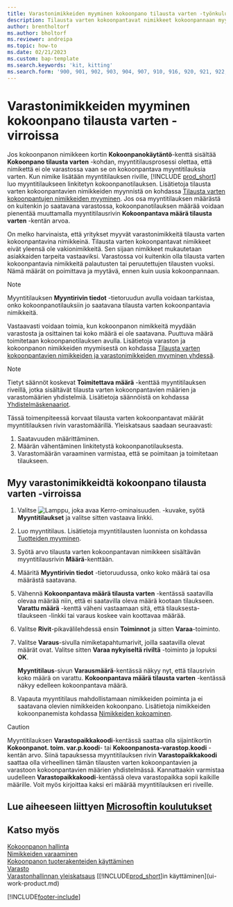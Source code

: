 ```yaml
---
title: Varastonimikkeiden myyminen kokoonpano tilausta varten -työnkuluissa
description: Tilausta varten kokoonpantavat nimikkeet kokoonpannaan myyntitilauksiin kokoonpanotilauksen avulla.
author: brentholtorf
ms.author: bholtorf
ms.reviewer: andreipa
ms.topic: how-to
ms.date: 02/21/2023
ms.custom: bap-template
ms.search.keywords: 'kit, kitting'
ms.search.form: '900, 901, 902, 903, 904, 907, 910, 916, 920, 921, 922, 923, 940, 941, 942, 930, 931, 932, 914, 915, 905'
---
```

# Varastonimikkeiden myyminen kokoonpano tilausta varten -virroissa

Jos kokoonpanon nimikkeen kortin **Kokoonpanokäytäntö**-kenttä sisältää **Kokoonpano tilausta varten** -kohdan, myyntitilausprosessi olettaa, että nimikettä ei ole varastossa vaan se on kokoonpantava myyntitilauksia varten. Kun nimike lisätään myyntitilauksen riville, [!INCLUDE [prod_short](includes/prod_short.md)] luo myyntitilaukseen linkitetyn kokoonpanotilauksen. Lisätietoja tilausta varten kokoonpantavien nimikkeiden myynnistä on kohdassa [Tilausta varten kokoonpantujen nimikkeiden myyminen](assembly-how-to-sell-items-assembled-to-order.md). Jos osa myyntitilauksen määrästä on kuitenkin jo saatavana varastossa, kokoonpanotilauksen määrää voidaan pienentää muuttamalla myyntitilausrivin **Kokoonpantava määrä tilausta varten** -kentän arvoa.  

On melko harvinaista, että yritykset myyvät varastonimikkeitä tilausta varten kokoonpantavina nimikkeinä. Tilausta varten kokoonpantavat nimikkeet eivät yleensä ole vakionimikkeitä. Sen sijaan nimikkeet mukautetaan asiakkaiden tarpeita vastaaviksi. Varastossa voi kuitenkin olla tilausta varten kokoonpantavia nimikkeitä palautusten tai peruutettujen tilausten vuoksi. Nämä määrät on poimittava ja myytävä, ennen kuin uusia kokoonpannaan.  

> [!NOTE]  
> Myyntitilauksen **Myyntirivin tiedot** -tietoruudun avulla voidaan tarkistaa, onko kokoonpanotilauksiin jo saatavana tilausta varten kokoonpantavia nimikkeitä.  

Vastaavasti voidaan toimia, kun kokoonpanon nimikkeitä myydään varastosta ja osittainen tai koko määrä ei ole saatavana. Puuttuva määrä toimitetaan kokoonpanotilauksen avulla. Lisätietoja varaston ja kokoonpanon nimikkeiden myymisestä on kohdassa [Tilausta varten kokoonpantavien nimikkeiden ja varastonimikkeiden myyminen yhdessä](assembly-how-to-sell-assemble-to-order-items-and-inventory-items-together.md).  

> [!NOTE]  
> Tietyt säännöt koskevat **Toimitettava määrä** -kenttää myyntitilauksen riveillä, jotka sisältävät tilausta varten kokoonpantavien määrien ja varastomäärien yhdistelmiä. Lisätietoja säännöistä on kohdassa [Yhdistelmäskenaariot](assembly-assemble-to-order-or-assemble-to-stock.md#combination-scenarios).  

Tässä toimenpiteessä korvaat tilausta varten kokoonpantavat määrät myyntitilauksen rivin varastomäärillä. Yleiskatsaus saadaan seuraavasti:

1. Saatavuuden määrittäminen.
2. Määrän vähentäminen linkitetystä kokoonpanotilauksesta.
3. Varastomäärän varaaminen varmistaa, että se poimitaan ja toimitetaan tilaukseen.  

## Myy varastonimikkeidtä kokoonpano tilausta varten -virroissa

1. Valitse ![Lamppu, joka avaa Kerro-ominaisuuden.](media/ui-search/search_small.png "Kerro, mitä haluat tehdä") -kuvake, syötä **Myyntitilaukset** ja valitse sitten vastaava linkki.  
2. Luo myyntitilaus. Lisätietoja myyntitilausten luonnista on kohdassa [Tuotteiden myyminen](sales-how-sell-products.md).  
3. Syötä arvo tilausta varten kokoonpantavan nimikkeen sisältävän myyntitilausrivin **Määrä**-kenttään.  
4. Määritä **Myyntirivin tiedot** -tietoruudussa, onko koko määrä tai osa määrästä saatavana.  
5. Vähennä **Kokoonpantava määrä tilausta varten** -kentässä saatavilla olevaa määrää niin, että ei saatavilla oleva määrä kootaan tilaukseen. **Varattu määrä** -kenttä väheni vastaamaan sitä, että tilauksesta-tilaukseen -linkki tai varaus koskee vain koottavaa määrää.  
6. Valitse **Rivit**-pikavälilehdessä ensin **Toiminnot** ja sitten **Varaa**-toiminto.  
7. Valitse **Varaus**-sivulla nimiketapahtumarivit, joilla saatavilla olevat määrät ovat. Valitse sitten **Varaa nykyiseltä riviltä** -toiminto ja lopuksi **OK**.  

    **Myyntitilaus**-sivun **Varausmäärä**-kentässä näkyy nyt, että tilausrivin koko määrä on varattu. **Kokoonpantava määrä tilausta varten** -kentässä näkyy edelleen kokoonpantava määrä.  

8. Vapauta myyntitilaus mahdollistamaan nimikkeiden poiminta ja ei saatavana olevien nimikkeiden kokoonpano. Lisätietoja nimikkeiden kokoonpanemista kohdassa [Nimikkeiden kokoaminen](assembly-how-to-assemble-items.md).  

> [!CAUTION]  
> Myyntitilauksen **Varastopaikkakoodi**-kentässä saattaa olla sijaintikortin **Kokoonpanot. toim. var.p.koodi**- tai **Kokoonpanosta-varastop.koodi** -kentän arvo. Siinä tapauksessa myyntitilauksen rivin **Varastopaikkakoodi** saattaa olla virheellinen tämän tilausten varten kokoonpantavien ja varastoon kokoonpantavien määrien yhdistelmässä. Kannattaakin varmistaa uudelleen **Varastopaikkakoodi**-kentässä oleva varastopaikka sopii kaikille määrille. Voit myös kirjoittaa kaksi eri määrää myyntitilauksen eri riveille.  

## Lue aiheeseen liittyen [Microsoftin koulutukset](/training/modules/assemble-to-order-dynamics-365-business-central/)

## Katso myös

[Kokoonpanon hallinta](assembly-assemble-items.md)  
[Nimikkeiden varaaminen](inventory-how-to-reserve-items.md)  
[Kokoonpanon tuoterakenteiden käyttäminen](assembly-how-work-assembly-boms.md)  
[Varasto](inventory-manage-inventory.md)  
[Varastonhallinnan yleiskatsaus](design-details-warehouse-management.md)
[[!INCLUDE[prod_short](includes/prod_short.md)]in käyttäminen](ui-work-product.md)


[!INCLUDE[footer-include](includes/footer-banner.md)]
